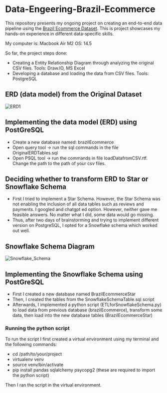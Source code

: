 # Data-Engeering-Brazil-Ecommerce
This repository presents my ongoing project on creating an end-to-end data pipeline using the [Brazil Ecommerce Dataset](https://www.kaggle.com/datasets/olistbr/brazilian-ecommerce). This is project showcases my hands-on experience in different data-specific skills. 

My computer is: Macbook Air M2 OS: 14.5

So far, the project steps done:

- Creating a Entity Relationship Diagram through analyzing the original CSV files. Tools: Draw.IO, MS Excel
- Developing a database and loading the data from CSV files. Tools: PostgreSQL


## ERD (data model) from the Original Dataset
![ERD1](https://github.com/nna01/Data-Engeering-Brazil-Ecommerce/assets/28835420/7b1d0ce6-de03-4bab-9472-74a66493b589)


## Implementing the data model (ERD) using PostGreSQL 
- Create a new database named: brazilEcommerce
- Open query tool -> run the sql commands in the file OriginalERDTables.sql
- Open PSQL tool -> run the commands in file loadDatafromCSV.rtf. Change the path to the path of your csv files.

## Deciding whether to transform ERD to Star or Snowflake Schema
- First I tried to implement a Star Schema. However, the Star Schema was not enabling the inclusion of all data tables such as reviews and payments. I googled and chatgpt ed option. However, neither gave me feasible answers. No matter what I did, some data would go missing. 
- Thus, after two days of brainstorming and trying to implement different version on PostgreSQL, I opted for a Snowflake schema which worked out well.


## Snowflake Schema Diagram

![Snowflake_Schema](https://github.com/user-attachments/assets/d84301e9-9f1c-4578-a032-6bb2c03baeb4)


## Implementing the Snowflake Schema using PostGreSQL 
- First I created a new database named BrazilEcommerceStar
- Then, I created the tables from the SnowflakeSchemaTable.sql script
- Afterwards, I implemented a python script (ETLforSnowflakeSchema.py) to load data from previous database (brazilEcommerce), transform some data, then load into the new database tables (BrazilEcommerceStar)

### Running the python script
To run the script I first created a virtual environment using my terminal and the following commands:
  
- cd /path/to/your/project
- virtualenv venv
- source venv/bin/activate
- pip install pandas sqlalchemy psycopg2
  (these are required to import the python script)


Then I ran the script in the virtual environment.
   

